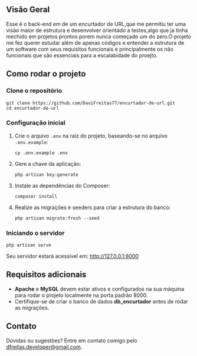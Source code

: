 
<h2>Visão Geral</h2>

<p> Esse é o back-end em de um encurtador de URL,que me permitiu ter uma visão maior de estrutura e desenvolver orientado a testes,algo que ja tinha mechido em projetos prontos porem nunca começado um do zero.O projeto me fez querer estudar além de apenas códigos e entender a estrutura de um software com seus requisitos funcionais e principalmente os não funcionais  que são essenciais para a escalabidade do proejto.</p>

<h2>Como rodar o projeto</h2>

<h3>Clone o repositório</h3>

<pre><code>git clone https://github.com/DaviFreitas77/encurtador-de-url.git
cd encurtador-de-url
</code></pre>

<h3>Configuração inicial</h3>

<ol>
  <li>Crie o arquivo <code>.env</code> na raiz do projeto, baseando-se no arquivo <code>.env.example</code>:
    <pre><code>cp .env.example .env</code></pre>
  </li>
  <li>Gere a chave da aplicação:
    <pre><code>php artisan key:generate</code></pre>
  </li>
  <li>Instale as dependências do Composer:
    <pre><code>composer install</code></pre>
  </li>
  <li>Realize as migrações e seeders para criar a estrutura do banco:
    <pre><code>php artisan migrate:fresh --seed</code></pre>
  </li>
</ol>

<h3>Iniciando o servidor</h3>

<pre><code>php artisan serve</code></pre>

<p>Seu servidor estará acessível em: <a href="http://127.0.0.1:8000">http://127.0.0.1:8000</a></p>

<h2>Requisitos adicionais</h2>

<ul>
  <li><strong>Apache</strong> e <strong>MySQL</strong> devem estar ativos e configurados na sua máquina para rodar o projeto localmente na porta padrão 8000.</li>
  <li>Certifique-se de criar o banco de dados <strong>db_encurtador</strong> antes de rodar as migrações.</li>
</ul>




<h2>Contato</h2>

<p>Dúvidas ou sugestões? Entre em contato comigo pelo <a href="mailto:dfreitas.developer@gmail.com">dfreitas.developer@gmail.com</a>.</p>
